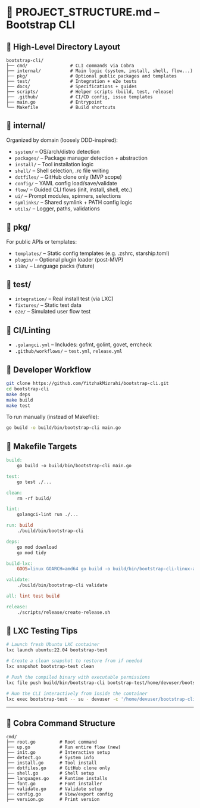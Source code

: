 # 🤮 PROJECT_STRUCTURE.md – Bootstrap CLI

## 🧱 High-Level Directory Layout
```
bootstrap-cli/
├── cmd/                # CLI commands via Cobra
├── internal/           # Main logic (system, install, shell, flow...)
├── pkg/                # Optional public packages and templates
├── test/               # Integration + e2e tests
├── docs/               # Specifications + guides
├── scripts/            # Helper scripts (build, test, release)
├── .github/            # CI/CD config, issue templates
├── main.go             # Entrypoint
└── Makefile            # Build shortcuts
```

## 📂 internal/
Organized by domain (loosely DDD-inspired):
- `system/` – OS/arch/distro detection
- `packages/` – Package manager detection + abstraction
- `install/` – Tool installation logic
- `shell/` – Shell selection, .rc file writing
- `dotfiles/` – GitHub clone only (MVP scope)
- `config/` – YAML config load/save/validate
- `flow/` – Guided CLI flows (init, install, shell, etc.)
- `ui/` – Prompt modules, spinners, selections
- `symlinks/` – Shared symlink + PATH config logic
- `utils/` – Logger, paths, validations

## 📂 pkg/
For public APIs or templates:
- `templates/` – Static config templates (e.g. .zshrc, starship.toml)
- `plugin/` – Optional plugin loader (post-MVP)
- `i18n/` – Language packs (future)

## 🔪 test/
- `integration/` – Real install test (via LXC)
- `fixtures/` – Static test data
- `e2e/` – Simulated user flow test

## 🔧 CI/Linting
- `.golangci.yml` – Includes: gofmt, golint, govet, errcheck
- `.github/workflows/` – `test.yml`, `release.yml`

## 📜 Developer Workflow
```bash
git clone https://github.com/YitzhakMizrahi/bootstrap-cli.git
cd bootstrap-cli
make deps
make build
make test
```

To run manually (instead of Makefile):
```bash
go build -o build/bin/bootstrap-cli main.go
```

## 📆 Makefile Targets
```makefile
build:
	go build -o build/bin/bootstrap-cli main.go

test:
	go test ./...

clean:
	rm -rf build/

lint:
	golangci-lint run ./...

run: build
	./build/bin/bootstrap-cli

deps:
	go mod download
	go mod tidy

build-lxc:
	GOOS=linux GOARCH=amd64 go build -o build/bin/bootstrap-cli-linux-amd64 main.go

validate:
	./build/bin/bootstrap-cli validate

all: lint test build

release:
	./scripts/release/create-release.sh
```

## 🤮 LXC Testing Tips
```bash
# Launch fresh Ubuntu LXC container
lxc launch ubuntu:22.04 bootstrap-test

# Create a clean snapshot to restore from if needed
lxc snapshot bootstrap-test clean

# Push the compiled binary with executable permissions
lxc file push build/bin/bootstrap-cli bootstrap-test/home/devuser/bootstrap-cli --mode=755

# Run the CLI interactively from inside the container
lxc exec bootstrap-test -- su - devuser -c '/home/devuser/bootstrap-cli up'
```

---

## 🔑 Cobra Command Structure
```
cmd/
├── root.go         # Root command
├── up.go           # Run entire flow (new)
├── init.go         # Interactive setup
├── detect.go       # System info
├── install.go      # Tool install
├── dotfiles.go     # GitHub clone only
├── shell.go        # Shell setup
├── languages.go    # Runtime installs
├── font.go         # Font installer
├── validate.go     # Validate setup
├── config.go       # View/export config
├── version.go      # Print version
```

